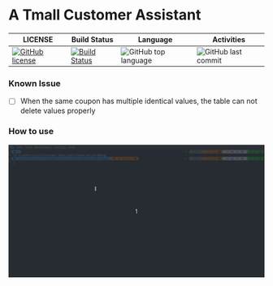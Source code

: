 # A Tmall Customer Assistant

| LICENSE                                                                                                                                                  | Build Status                                                                                                                                                                                                                       | Language                                                                                       | Activities                                                                                  |
|----------------------------------------------------------------------------------------------------------------------------------------------------------|------------------------------------------------------------------------------------------------------------------------------------------------------------------------------------------------------------------------------------|------------------------------------------------------------------------------------------------|---------------------------------------------------------------------------------------------|
| [![GitHub license](https://img.shields.io/github/license/peeweep/Customer-Assistant)](https://github.com/peeweep/Customer-Assistant/blob/master/LICENSE) | [![Build Status](https://dev.azure.com/eosiny/Customer-Assistant/_apis/build/status/peeweep.Customer-Assistant?branchName=master)](https://dev.azure.com/eosiny/Customer-Assistant/_build/latest?definitionId=3&branchName=master) | ![GitHub top language](https://img.shields.io/github/languages/top/peeweep/Customer-Assistant) | ![GitHub last commit](https://img.shields.io/github/last-commit/peeweep/Customer-Assistant) |

### Known Issue

- [ ] When the same coupon has multiple identical values, the table can not delete values properly

### How to use

![](images/Peek%202019-10-28%2014-50.gif)
